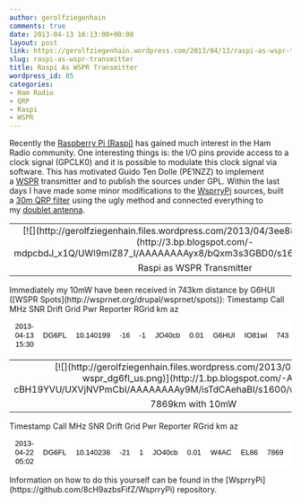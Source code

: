 ```yaml
---
author: gerolfziegenhain
comments: true
date: 2013-04-13 16:13:00+00:00
layout: post
link: https://gerolfziegenhain.wordpress.com/2013/04/13/raspi-as-wspr-transmitter/
slug: raspi-as-wspr-transmitter
title: Raspi As WSPR Transmitter
wordpress_id: 85
categories:
- Ham Radio
- QRP
- Raspi
- WSPR
---
```


Recently the [Raspberry Pi (Raspi)](http://www.raspberrypi.org/) has gained much interest in the Ham Radio community. One interesting things is: the I/O pins provide access to a clock signal (GPCLK0) and it is possible to modulate this clock signal via software. This has motivated Guido Ten Dolle (PE1NZZ) to implement a [WSPR](http://wsprnet.org/drupal/) transmitter and to publish the sources under GPL. Within the last days I have made some minor modifications to the [WsprryPi](https://github.com/8cH9azbsFifZ/WsprryPi) sources, built a [30m QRP filter](http://www.gqrp.com/harmonic_filters.pdf) using the ugly method and connected everything to my [doublet antenna](http://www.norcalqrp.org/files/NorCalDoubletAntenna.pdf).
<table cellpadding="0" align="center" style="margin-left:auto;margin-right:auto;text-align:center;" cellspacing="0" class="tr-caption-container" >
<tbody >
<tr >

<td style="text-align:center;" >[![](http://gerolfziegenhain.files.wordpress.com/2013/04/3ee88-img_1521.jpg)](http://3.bp.blogspot.com/-mdpcbdJ_x1Q/UWl9mIZ87_I/AAAAAAAAyx8/bQxm3s3GBD0/s1600/IMG_1521.JPG)
</td>
</tr>
<tr >

<td style="text-align:center;" class="tr-caption" >Raspi as WSPR Transmitter
</td>
</tr>
</tbody>
</table>
Immediately my 10mW have been received in 743km distance by G6HUI ([WSPR Spots](http://wsprnet.org/drupal/wsprnet/spots)):
<table style="background-color:white;border-collapse:collapse;color:black;font-family:Arial, Verdana, sans-serif;font-size:13px;line-height:16px;" >
<tbody style="border:none;" >
<tr >
Timestamp
Call
MHz
SNR
Drift
Grid
Pwr
Reporter
RGrid
km
az
</tr>
<tr >

<td align="right" > 2013-04-13 15:30
</td>

<td align="left" > DG6FL
</td>

<td align="right" > 10.140199
</td>

<td align="right" > -16
</td>

<td align="right" > -1
</td>

<td align="left" > JO40cb
</td>

<td align="right" > 0.01
</td>

<td align="left" > G6HUI
</td>

<td align="left" > IO81wl
</td>

<td align="right" > 743
</td>

<td align="right" > 286
</td>
</tr>
</tbody>
</table>
<table cellpadding="0" align="center" style="margin-left:auto;margin-right:auto;text-align:center;" cellspacing="0" class="tr-caption-container" >
<tbody >
<tr >

<td style="text-align:center;" >[![](http://gerolfziegenhain.files.wordpress.com/2013/04/828f3-wspr_dg6fl_us.png)](http://1.bp.blogspot.com/-A0-cBH19YVU/UXVjNVPmCbI/AAAAAAAAy9M/isTdCAehaBI/s1600/wspr_dg6fl_us.png)
</td>
</tr>
<tr >

<td style="text-align:center;" class="tr-caption" >7869km with 10mW
</td>
</tr>
</tbody>
</table>






<table style="background-color:white;border-collapse:collapse;color:black;font-family:Arial, Verdana, sans-serif;font-size:13px;line-height:16px;" >
<tbody style="border:none;" >
<tr >
Timestamp
Call
MHz
SNR
Drift
Grid
Pwr
Reporter
RGrid
km
az
</tr>
<tr >

<td align="right" > 2013-04-22 05:02
</td>

<td align="left" > DG6FL
</td>

<td align="right" > 10.140238
</td>

<td align="right" > -21
</td>

<td align="right" > 1
</td>

<td align="left" > JO40cb
</td>

<td align="right" > 0.01
</td>

<td align="left" > W4AC
</td>

<td align="left" > EL86
</td>

<td align="right" > 7869
</td>

<td align="right" > 289
</td>
</tr>
</tbody>
</table>
Information on how to do this yourself can be found in the [WsprryPi](https://github.com/8cH9azbsFifZ/WsprryPi) repository.

